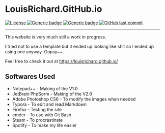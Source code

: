 # LouisRichard.GitHub.io
[![License](https://img.shields.io/badge/Licence-BSD--3-informational?style=for-the-badge)](https://opensource.org/licenses/BSD-3-Clause)
[![Generic badge](https://img.shields.io/badge/Status-WiP-red.svg?style=for-the-badge)](#)
[![Generic badge](https://img.shields.io/badge/Website-Up-green.svg?style=for-the-badge)](https://louisrichard.github.io/)
[![GitHub last commit](https://img.shields.io/github/last-commit/LouisRichard/LouisRichard.github.io?style=for-the-badge)](#)

****

This website is very much still a work in progress. 

I tried not to use a template but it ended up looking like shit so I ended up using one anyway. Oopsy~~. 

Feel free to check it out at https://louisrichard.github.io/ 

## Softwares Used
*  Notepad++ - Making of the V1.0  
*  JetBrain PhpSorm - Making of the V2.0  
*  Adobe Photoshop CS6 - To modify the images when needed  
*  Typora - To edit and read Markdown  
*  Firefox - Testing the site  
*  cmder - To use with Git Bash  
*  Steam - To procrastinate  
*  Spotify - To make my life easier
